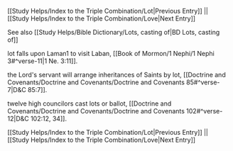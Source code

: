 [[Study Helps/Index to the Triple Combination/Lot|Previous Entry]]  ||  [[Study Helps/Index to the Triple Combination/Love|Next Entry]]

 See also [[Study Helps/Bible Dictionary/Lots, casting of|BD Lots, casting of]]

 lot falls upon Laman1 to visit Laban, [[Book of Mormon/1 Nephi/1 Nephi 3#^verse-11|1 Ne. 3:11]].

 the Lord's servant will arrange inheritances of Saints by lot, [[Doctrine and Covenants/Doctrine and Covenants/Doctrine and Covenants 85#^verse-7|D&C 85:7]].

 twelve high councilors cast lots or ballot, [[Doctrine and Covenants/Doctrine and Covenants/Doctrine and Covenants 102#^verse-12|D&C 102:12, 34]].

[[Study Helps/Index to the Triple Combination/Lot|Previous Entry]]  ||  [[Study Helps/Index to the Triple Combination/Love|Next Entry]]